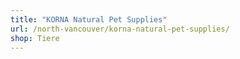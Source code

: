 ```yaml
---
title: "KORNA Natural Pet Supplies"
url: /north-vancouver/korna-natural-pet-supplies/
shop: Tiere
---
```

